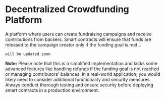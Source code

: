 # Decentralized Crowdfunding Platform

A platform where users can create fundraising campaigns and receive contributions from backers. Smart contracts will ensure that funds are released to the campaign creator only if the funding goal is met...


```
will be updated soon
```



__Note:__ Please note that this is a simplified implementation and lacks some advanced features like handling refunds if the funding goal is not reached or managing contributors' balances. In a real-world application, you would likely need to consider additional functionality and security measures. Always conduct thorough testing and ensure security before deploying smart contracts in a production environment.
